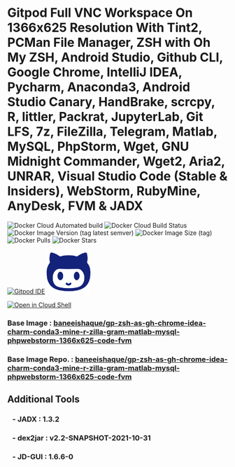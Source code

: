 # Gitpod Full VNC Workspace On 1366x625 Resolution With Tint2, PCMan File Manager, ZSH with Oh My ZSH, Android Studio, Github CLI, Google Chrome, IntelliJ IDEA, Pycharm, Anaconda3, Android Studio Canary, HandBrake, scrcpy, R, littler, Packrat, JupyterLab, Git LFS, 7z, FileZilla, Telegram, Matlab, MySQL, PhpStorm, Wget, GNU Midnight Commander, Wget2, Aria2, UNRAR, Visual Studio Code (Stable & Insiders), WebStorm, RubyMine, AnyDesk, FVM & JADX

![Docker Cloud Automated build](https://img.shields.io/docker/cloud/automated/baneeishaque/gp-zsh-as-gh-chrome-idea-charm-conda3-mine-r-zilla-gram-mat-mysql-phpwebstorm-1366x625-code-fvm-jadx)
![Docker Cloud Build Status](https://img.shields.io/docker/cloud/build/baneeishaque/gp-zsh-as-gh-chrome-idea-charm-conda3-mine-r-zilla-gram-mat-mysql-phpwebstorm-1366x625-code-fvm-jadx)
![Docker Image Version (tag latest semver)](https://img.shields.io/docker/v/baneeishaque/gp-zsh-as-gh-chrome-idea-charm-conda3-mine-r-zilla-gram-mat-mysql-phpwebstorm-1366x625-code-fvm-jadx/latest)
![Docker Image Size (tag)](https://img.shields.io/docker/image-size/baneeishaque/gp-zsh-as-gh-chrome-idea-charm-conda3-mine-r-zilla-gram-mat-mysql-phpwebstorm-1366x625-code-fvm-jadx/latest)
![Docker Pulls](https://img.shields.io/docker/pulls/baneeishaque/gp-zsh-as-gh-chrome-idea-charm-conda3-mine-r-zilla-gram-mat-mysql-phpwebstorm-1366x625-code-fvm-jadx)
![Docker Stars](https://img.shields.io/docker/stars/baneeishaque/gp-zsh-as-gh-chrome-idea-charm-conda3-mine-r-zilla-gram-mat-mysql-phpwebstorm-1366x625-code-fvm-jadx)

<a href="https://gitpod.io/#https://github.com/Baneeishaque/gp-zsh-as-gh-chrome-idea-charm-conda3-mine-r-zilla-gram-mat-mysql-phpwebstorm-1366x625-code-fvm-jadx"><img src="https://icons-for-free.com/iconfiles/png/512/gitpod-1324440164066425542.png" alt="Gitpod IDE" width="100" height="100"></a>
<a href="https://github1s.com/Baneeishaque/gp-zsh-as-gh-chrome-idea-charm-conda3-mine-r-zilla-gram-mat-mysql-phpwebstorm-1366x625-code-fvm-jadx"><img src="https://raw.githubusercontent.com/conwnet/github1s/master/resources/images/logo.svg" alt="Github1s Editor" width="100" height="100"></a>

[![Open in Cloud Shell](https://gstatic.com/cloudssh/images/open-btn.svg)](https://ssh.cloud.google.com/cloudshell/editor?cloudshell_git_repo=https://github.com/Baneeishaque/gp-zsh-as-gh-chrome-idea-charm-conda3-mine-r-zilla-gram-mat-mysql-phpwebstorm-1366x625-code-fvm-jadx)

### Base Image : [baneeishaque/gp-zsh-as-gh-chrome-idea-charm-conda3-mine-r-zilla-gram-matlab-mysql-phpwebstorm-1366x625-code-fvm](https://hub.docker.com/repository/docker/baneeishaque/gp-zsh-as-gh-chrome-idea-charm-conda3-mine-r-zilla-gram-matlab-mysql-phpwebstorm-1366x625-code-fvm)  
### Base Image Repo. : [baneeishaque/gp-zsh-as-gh-chrome-idea-charm-conda3-mine-r-zilla-gram-matlab-mysql-phpwebstorm-1366x625-code-fvm](https://github.com/Baneeishaque/gp-zsh-as-gh-chrome-idea-charm-conda3-mine-r-zilla-gram-matlab-mysql-phpwebstorm-1366x625-code-fvm)   

## Additional Tools
### &nbsp;&nbsp; - JADX : 1.3.2
### &nbsp;&nbsp; - dex2jar : v2.2-SNAPSHOT-2021-10-31
### &nbsp;&nbsp; - JD-GUI : 1.6.6-0

[//]: # "[![Gitpod ready-to-code](https://img.shields.io/badge/Gitpod-ready--to--code-blue?logo=gitpod)](https://gitpod.io/#https://github.com/Baneeishaque/gp-zsh-as-gh-chrome-idea-charm-conda3-mine-r-zilla-gram-mat-mysql-phpwebstorm-1366x625-code-fvm-jadx)"
